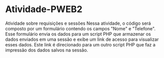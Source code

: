 # Atividade-PWEB2
Atividade sobre requisições e sessões
Nessa atividade, o código será composto por um formulário contendo os campos "Nome" e "Telefone". Esse formulário envia os dados para um script PHP que armazenar os dados enviados em uma sessão e exibe um link de acesso para visualizar esses dados. Este link é direcionado para um outro script PHP que faz a impressão dos dados salvos na sessão. 
